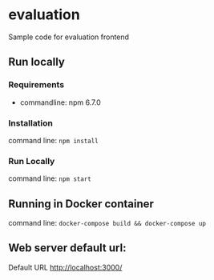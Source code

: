 # evaluation
Sample code for evaluation frontend

## Run locally

### Requirements
* commandline: npm 6.7.0
    
### Installation
command line: `npm install`
   
### Run Locally
command line: `npm start`

   
## Running in Docker container
command line: `docker-compose build && docker-compose up` 


## Web server default url:
Default URL [http://localhost:3000/](http://localhost:3000/)